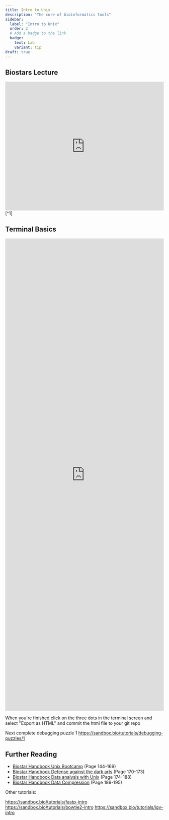 ```yaml
---
title: Intro to Unix
description: "The core of bioinformatics tools"
sidebar:
  label: "Intro to Unix"
  order: 2
  # Add a badge to the link
  badge:
    text: Lab
    variant: tip
draft: true
---
```


## Biostars Lecture

<iframe src="https://docs.google.com/presentation/d/e/2PACX-1vQHJMsd5gRHxCwC8mQxNoD7sgCebbsEuuXsEhouvUxQ-2TcHmXSqol5cyX1ftxcwJ8etxwoPfLbWdCL/embed?start=false&amp;loop=false&amp;delayms=3000" allowfullscreen="true" mozallowfullscreen="true" webkitallowfullscreen="true" width="100%" height="409" frameborder="0"></iframe>[^1]

## Terminal Basics

<iframe src="https://sandbox.bio/tutorials/terminal-basics" allowfullscreen="true" mozallowfullscreen="true" webkitallowfullscreen="true" width="100%" height="1500" frameborder="0"></iframe>

When you're finished click on the three dots in the terminal screen and select "Export as HTML" and commit the html file to your git repo

Next complete debugging puzzle 1 https://sandbox.bio/tutorials/debugging-puzzles/1

[^1]: https://www.biostarhandbook.com/edu/lecture/view/88/

<!-- TODO Add hardlink -->

[^2]: Practical Research Computing Unix Lecture
[^3]: [The Missing Semester: The Shell](https://missing.csail.mit.edu/2020/course-shell/)

## Further Reading

- [Biostar Handbook Unix Bootcamp](https://www.biostarhandbook.com/the-unix-bootcamp.html) (Page 144-169)
- [Biostar Handbook Defense against the dark arts](https://www.biostarhandbook.com/defense-dark-arts.html) (Page 170-173)
- [Biostar Handbook Data analysis with Unix](https://www.biostarhandbook.com/unixanalyis.html#unixanalyis) (Page 174-188)
- [Biostar Handbook Data Compression](https://www.biostarhandbook.com/data-compression.html#data-compression) (Page 189-195)

Other tutorials:

https://sandbox.bio/tutorials/fastp-intro
https://sandbox.bio/tutorials/bowtie2-intro
https://sandbox.bio/tutorials/igv-intro
